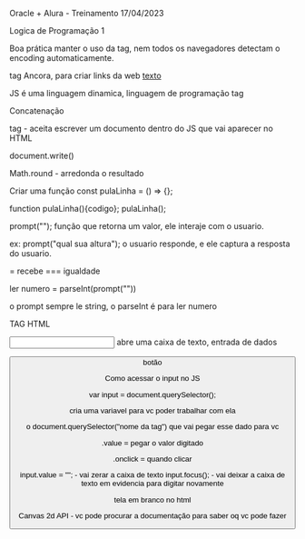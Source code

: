 Oracle + Alura - Treinamento 17/04/2023

Logica de Programação 1

Boa prática manter o uso da tag, nem todos os navegadores detectam o encoding automaticamente.
<meta charset="UTF-8">

tag Ancora, para criar links da web
<a href="link">texto</a>

JS é uma linguagem dinamica, linguagem de programação
tag <script>

pop-up na tela
<script>
alert("texto");
</script>

Concatenação

tag - aceita escrever um documento dentro do JS que vai aparecer no HTML

document.write()

Math.round - arredonda o resultado

Criar uma função
const pulaLinha = () => {};

function pulaLinha(){codigo};
pulaLinha();

prompt("");
função que retorna um valor, ele interaje com o usuario.

ex: prompt("qual sua altura");
o usuario responde, e ele captura a resposta do usuario.

= recebe
=== igualdade


ler numero = parseInt(prompt(""))

o prompt sempre le string, o parseInt é para ler numero

TAG HTML

<input> abre uma caixa de texto, entrada de dados

<button> botão

Como acessar o input no JS

var input = document.querySelector();

cria uma variavel para vc poder trabalhar com ela

o document.querySelector("nome da tag") que vai pegar esse dado para vc

.value = pegar o valor digitado

.onclick = quando clicar 

   input.value = "";  - vai zerar a caixa de texto
    input.focus(); - vai deixar a caixa de texto em evidencia para digitar novamente


<canvas></canvas> tela em branco no html 

Canvas  2d API - vc pode procurar a documentação para saber oq vc pode fazer 

